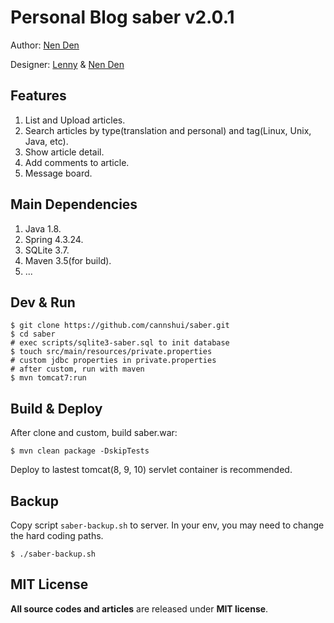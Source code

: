 # Personal Blog saber v2.0.1

Author: [Nen Den](https://github.com/cannshui)

Designer: [Lenny](http://weibo.com/Lennynan) & [Nen Den](https://github.com/cannshui)

## Features

 1. List and Upload articles.
 2. Search articles by type(translation and personal) and tag(Linux, Unix, Java, etc).
 3. Show article detail.
 4. Add comments to article.
 5. Message board.

## Main Dependencies

 1. Java 1.8.
 2. Spring 4.3.24.
 3. SQLite 3.7.
 4. Maven 3.5(for build).
 5. ...

## Dev & Run

    $ git clone https://github.com/cannshui/saber.git
    $ cd saber
    # exec scripts/sqlite3-saber.sql to init database
    $ touch src/main/resources/private.properties
    # custom jdbc properties in private.properties
    # after custom, run with maven
    $ mvn tomcat7:run

## Build & Deploy

After clone and custom, build saber.war:

    $ mvn clean package -DskipTests

Deploy to lastest tomcat(8, 9, 10) servlet container is recommended.

## Backup

Copy script `saber-backup.sh` to server. In your env, you may need to change the hard coding paths.

    $ ./saber-backup.sh

## MIT License

**All source codes and articles** are released under **MIT license**.
